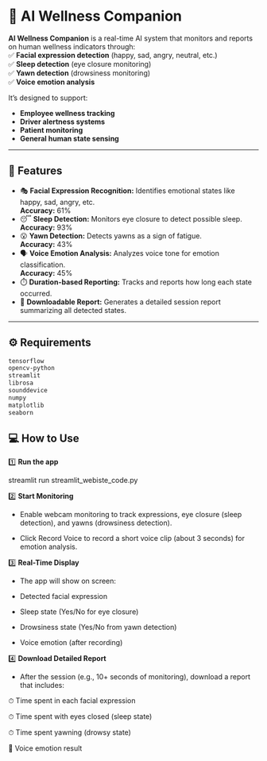 # 🤖 AI Wellness Companion

**AI Wellness Companion** is a real-time AI system that monitors and reports on human wellness indicators through:  
✅ **Facial expression detection** (happy, sad, angry, neutral, etc.)  
✅ **Sleep detection** (eye closure monitoring)  
✅ **Yawn detection** (drowsiness monitoring)  
✅ **Voice emotion analysis**  

It’s designed to support:
- **Employee wellness tracking**
- **Driver alertness systems**
- **Patient monitoring**
- **General human state sensing**

---

## 🚀 Features

- 🎭 **Facial Expression Recognition:** Identifies emotional states like happy, sad, angry, etc.  
  **Accuracy:** 61%  
- 😴 **Sleep Detection:** Monitors eye closure to detect possible sleep.  
  **Accuracy:** 93%  
- 😮 **Yawn Detection:** Detects yawns as a sign of fatigue.  
  **Accuracy:** 43%  
- 🗣️ **Voice Emotion Analysis:** Analyzes voice tone for emotion classification.  
  **Accuracy:** 45%  
- ⏱️ **Duration-based Reporting:** Tracks and reports how long each state occurred.
- 📄 **Downloadable Report:** Generates a detailed session report summarizing all detected states.

---

## ⚙️ Requirements

```bash
tensorflow
opencv-python
streamlit
librosa
sounddevice
numpy
matplotlib
seaborn
```

## 💻 How to Use

1️⃣ **Run the app**

streamlit run streamlit_webiste_code.py

2️⃣ **Start Monitoring**

- Enable webcam monitoring to track expressions, eye closure (sleep detection), and yawns (drowsiness detection).

- Click Record Voice to record a short voice clip (about 3 seconds) for emotion analysis.

3️⃣ **Real-Time Display**

- The app will show on screen:

- Detected facial expression

- Sleep state (Yes/No for eye closure)

- Drowsiness state (Yes/No from yawn detection)

- Voice emotion (after recording)

4️⃣ **Download Detailed Report**

- After the session (e.g., 10+ seconds of monitoring), download a report that includes:

⏱ Time spent in each facial expression

⏱ Time spent with eyes closed (sleep state)

⏱ Time spent yawning (drowsy state)

🎤 Voice emotion result

